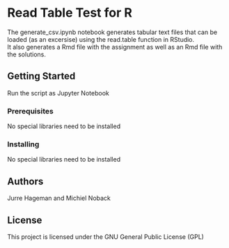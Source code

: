 # Read Table Test for R

The generate_csv.ipynb notebook generates tabular text files that can be loaded (as an excersise) using the read.table function in RStudio.  
It also generates a Rmd file with the assignment as well as an Rmd file with the solutions.  

## Getting Started

Run the script as Jupyter Notebook  

### Prerequisites

No special libraries need to be installed  


### Installing

No special libraries need to be installed  

## Authors

Jurre Hageman and Michiel Noback  

## License

This project is licensed under the GNU General Public License (GPL)  

